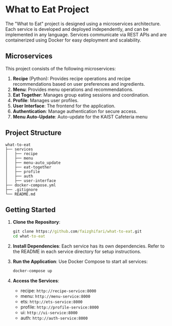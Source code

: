 # What to Eat Project

The "What to Eat" project is designed using a microservices architecture. Each service is developed and deployed independently, and can be implemented in any language. Services communicate via REST APIs and are containerized using Docker for easy deployment and scalability.

## Microservices

This project consists of the following microservices:

1. **Recipe** (Python): Provides recipe operations and recipe recommendations based on user preferences and ingredients.
2. **Menu**: Provides menu operations and recommendations.
3. **Eat Together**: Manages group eating sessions and coordination.
4. **Profile**: Manages user profiles.
5. **User Interface**: The frontend for the application.
6. **Authentication**: Manage authentication for secure access.
7. **Menu Auto-Update**: Auto-update for the KAIST Cafeteria menu

## Project Structure

```
what-to-eat
├── services
│   ├── recipe
│   ├── menu
│   ├── menu-auto_update
│   ├── eat-together
│   ├── profile
│   ├── auth
│   ├── user-interface
├── docker-compose.yml
├── .gitignore
└── README.md
```

## Getting Started

1. **Clone the Repository**:

   ```cmd
   git clone https://github.com/faizghifari/what-to-eat.git
   cd what-to-eat
   ```

2. **Install Dependencies**:
   Each service has its own dependencies. Refer to the README in each service directory for setup instructions.

3. **Run the Application**:
   Use Docker Compose to start all services:

   ```cmd
   docker-compose up
   ```

4. **Access the Services**:
   - recipe: `http://recipe-service:8000`
   - menu: `http://menu-service:8000`
   - ets: `http://ets-service:8000`
   - profile: `http://profile-service:8000`
   - ui: `http://ui-service:8000`
   - auth: `http://auth-service:8000`
